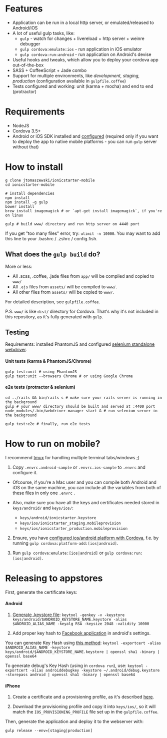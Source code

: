 # Features

* Application can be run in a local http server, or emulated/released to Android/iOS
* A lot of useful gulp tasks, like:
  * `gulp` - watch for changes + livereload + http server + weinre debugger
  * `gulp cordova:emulate:ios` - run application in iOS emulator
  * `gulp cordova:run:android` - run application on Android's devise
* Useful hooks and tweaks, which allow you to deploy your cordova app out-of-the-box
* SASS + CoffeeScript + Jade combo
* Support for multiple environments, like *development, staging, production* (configuration available in `gulpfile.coffee`)
* Tests configured and working: unit (karma + mocha) and end to end (protractor)

# Requirements

* NodeJS
* Cordova 3.5+
* Android or iOS SDK installed and [configured](http://docs.phonegap.com/en/3.3.0/guide_platforms_index.md.html#Platform%20Guides) (required only if you want to deploy the app to native mobile platforms - you can run `gulp` server without that)


# How to install

```
g clone jtomaszewski/ionicstarter-mobile
cd ionicstarter-mobile

# install dependencies
npm install
npm install -g gulp
bower install
brew install imagemagick # or `apt-get install imagemagick`, if you're on linux

gulp # build www/ directory and run http server on 4440 port
```

If you get "too many files" error, try: `ulimit -n 10000`. You may want to add this line to your .bashrc / .zshrc / config.fish.


## What does the `gulp build` do?

More or less:

* All .scss, .coffee, .jade files from `app/` will be compiled and copied to `www/`
* All `.ejs` files from `assets/` will be compiled to `www/`.
* All other files from `assets/` will be copied to `www/`.

For detailed description, see `gulpfile.coffee`.

P.S. `www/` is like `dist/` directory for Cordova. That's why it's not included in this repository, as it's fully generated with `gulp`.


## Testing

Requirements: installed PhantomJS and configured [selenium standalone webdriver](https://github.com/angular/protractor/blob/master/docs/getting-started.md#setup-and-config).

#### Unit tests (karma & PhantomJS/Chrome)

```
gulp test:unit # using PhantomJS
gulp test:unit --browsers Chrome # or using Google Chrome
```

#### e2e tests (protractor & selenium)

```
cd ../rails && bin/rails s # make sure your rails server is running in the background
gulp # your www/ directory should be built and served at :4400 port
node_modules/.bin/webdriver-manager start & # run selenium server in the background

gulp test:e2e # finally, run e2e tests
```


# How to run on mobile?

I recommend [tmux](http://tmux.sourceforge.net/) for handling multiple terminal tabs/windows ;)

1. Copy `.envrc.android-sample` or `.envrc.ios-sample` to `.envrc` and configure it. 
  
  * Ofcourse, if you're a Mac user and you can compile both Android and iOS on the same machine, you can include all the variables from both of these files in only one `.envrc` .

  * Also, make sure you have all the keys and certificates needed stored in `keys/android/` and `keys/ios/`:

    * `keys/android/ionicstarter.keystore`
    * `keys/ios/ionicstarter_staging.mobileprovision`
    * `keys/ios/ionicstarter_production.mobileprovision`

2. Ensure, you have [configured ios/android platform with Cordova](http://cordova.apache.org/docs/en/edge/guide_cli_index.md.html), f.e. by running `gulp cordova:platform-add:[ios|android]`.

3. Run `gulp cordova:emulate:[ios|android]` or `gulp cordova:run:[ios|android]`.

# Releasing to appstores

First, generate the certificate keys:

#### Android

1. [Generate .keystore file](http://developer.android.com/tools/publishing/app-signing.html):
`keytool -genkey -v -keystore keys/android/$ANDROID_KEYSTORE_NAME.keystore -alias $ANDROID_ALIAS_NAME -keyalg RSA -keysize 2048 -validity 10000`

2. Add proper key hash to [Facebook application](https://developers.facebook.com/x/apps/) in android's settings.

  You can generate Key Hash using [this method](https://developers.facebook.com/docs/android/getting-started/):
  `keytool -exportcert -alias $ANDROID_ALIAS_NAME -keystore keys/android/$ANDROID_KEYSTORE_NAME.keystore | openssl sha1 -binary | openssl base64`

  To generate debug's Key Hash (using in `cordova run`), use:
  `keytool -exportcert -alias androiddebugkey -keystore ~/.android/debug.keystore -storepass android | openssl sha1 -binary | openssl base64`

#### iPhone

1. Create a certificate and a provisioning profile, as it's described [here](http://docs.build.phonegap.com/en_US/3.3.0/signing_signing-ios.md.html#iOS%20Signing).

2. Download the provisioning profile and copy it into `keys/ios/`, so it will match the `IOS_PROVISIONING_PROFILE` file set up in the `gulpfile.coffee`.

Then, generate the application and deploy it to the webserver with:

```
gulp release --env=[staging|production]
```

